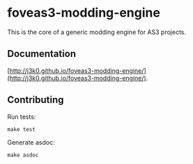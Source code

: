 # foveas3-modding-engine

This is the core of a generic modding engine for AS3 projects.

## Documentation

[http://j3k0.github.io/foveas3-modding-engine/](http://j3k0.github.io/foveas3-modding-engine/).

## Contributing

Run tests:
```
make test
```

Generate asdoc:
```
make asdoc
```
